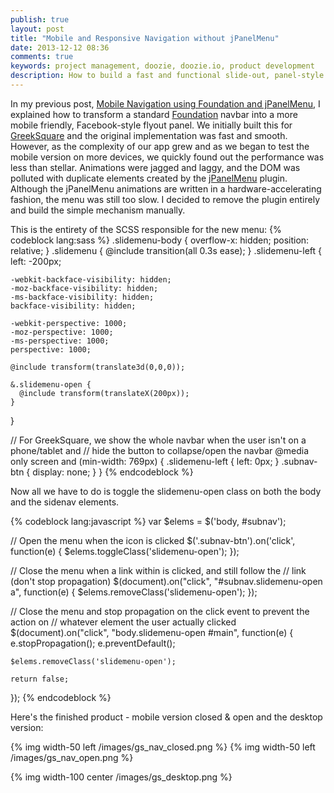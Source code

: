 ```yaml
---
publish: true
layout: post
title: "Mobile and Responsive Navigation without jPanelMenu"
date: 2013-12-12 08:36
comments: true
keywords: project management, doozie, doozie.io, product development
description: How to build a fast and functional slide-out, panel-style navigation menu using minimal javascript and hardware accelerated CSS for great mobile performance.
---
```


In my previous post, [Mobile Navigation using Foundation and jPanelMenu](http://localhost:4000/foundation-nav-w-jpanelmenu), I explained how to transform a standard [Foundation](http://foundation.zurb.com) navbar into a more mobile friendly, Facebook-style flyout panel. We initially built this for [GreekSquare](https://greeksquare.com) and the original implementation was fast and smooth. However, as the complexity of our app grew and as we began to test the mobile version on more devices, we quickly found out the performance was less than stellar. Animations were jagged and laggy, and the DOM was polluted with duplicate elements created by the [jPanelMenu](http://jpanelmenu.com/) plugin. Although the jPanelMenu animations are written in a hardware-accelerating fashion, the menu was still too slow. I decided to remove the plugin entirely and build the simple mechanism manually. 

<!--more-->

This is the entirety of the SCSS responsible for the new menu:
{% codeblock lang:sass %}
  .slidemenu-body {
    overflow-x: hidden;
    position: relative;
  }
  .slidemenu {
    @include transition(all 0.3s ease);
  }
  .slidemenu-left {
    left: -200px;

    -webkit-backface-visibility: hidden;
    -moz-backface-visibility: hidden;
    -ms-backface-visibility: hidden;
    backface-visibility: hidden;

    -webkit-perspective: 1000;
    -moz-perspective: 1000;
    -ms-perspective: 1000;
    perspective: 1000;

    @include transform(translate3d(0,0,0));

    &.slidemenu-open {
      @include transform(translateX(200px));
    }
  }

  // For GreekSquare, we show the whole navbar when the user isn't on a phone/tablet and
  // hide the button to collapse/open the navbar
  @media only screen and (min-width: 769px) {
    .slidemenu-left {
      left: 0px;
    }
    .subnav-btn {
      display: none;
    }
  }
{% endcodeblock %}

Now all we have to do is toggle the slidemenu-open class on both the body and the sidenav elements.

{% codeblock lang:javascript %}
  var $elems = $('body, #subnav');

  // Open the menu when the icon is clicked
  $('.subnav-btn').on('click', function(e) {
    $elems.toggleClass('slidemenu-open');
  });

  // Close the menu when a link within is clicked, and still follow the
  // link (don't stop propagation)
  $(document).on("click", "#subnav.slidemenu-open a", function(e) {
    $elems.removeClass('slidemenu-open');
  });

  // Close the menu and stop propagation on the click event to prevent the action on
  // whatever element the user actually clicked
  $(document).on("click", "body.slidemenu-open #main", function(e) {
    e.stopPropagation();
    e.preventDefault();
    
    $elems.removeClass('slidemenu-open');

    return false;
  });
{% endcodeblock %}

Here's the finished product - mobile version closed & open and the desktop version:

{% img width-50 left /images/gs_nav_closed.png %}
{% img width-50 left /images/gs_nav_open.png %}

{% img width-100 center /images/gs_desktop.png %}
